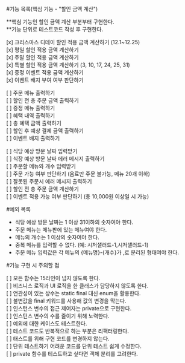 #기능 목록(핵심 기능 - "할인 금액 계산")  
  
**핵심 기능인 할인 금액 계산 부분부터 구현한다.  
**기능 단위로 테스트코드 작성 후 구현한다.
  
[x] 크리스마스 디데이 할인 적용 금액 계산하기 (12.1~12.25)  
[x] 평일 할인 적용 금액 계산하기  
[x] 주말 할인 적용 금액 계산하기  
[x] 특별 할인 적용 금액 계산하기 (3, 10, 17, 24, 25, 31)  
[x] 증정 이벤트 적용 금액 계산하기  
[x] 이벤트 배지 부여 여부 판단하기  
  
[ ] 주문 메뉴 출력하기  
[ ] 할인 전 총 주문 금액 출력하기  
[ ] 증정 메뉴 출력하기  
[ ] 혜택 내역 출력하기  
[ ] 총 혜택 금액 출력하기  
[ ] 할인 후 예상 결제 금액 출력하기  
[ ] 이벤트 배지 출력하기  
  
[ ] 식당 예상 방문 날짜 입력받기  
[ ] 식장 예상 방문 날짜 에러 메시지 출력하기  
[ ] 주문할 메뉴와 개수 입력받기  
[ ] 주문 가능 여부 판단하기 (음료만 주문 불가능, 메뉴 20개 이하)  
[ ] 잘못된 주문시 에러 메시지 출력하기  
[ ] 할인 전 총 주문 금액 계산하기    
[ ] 이벤트 적용 가능 여부 판단하기 (총 10,000원 이상일 시 가능)  

#예외 목록
- 식당 예상 방문 날짜는 1 이상 31이하의 숫자여야 한다.  
- 주문 메뉴는 메뉴판에 있는 메뉴여야 한다.  
- 메뉴의 개수는 1 이상의 숫자여야 한다.  
- 중복 메뉴를 입력할 수 없다. (예: 시저샐러드-1,시저샐러드-1)  
- 주문 메뉴 입력값은 각 메뉴의 {메뉴명}-{개수}가 ,로 분리된 형태여야 한다.
  
#기능 구현 시 주의할 점 
  
[ ] 모든 함수는 15라인이 넘지 않도록 한다.  
[ ] 비즈니스 로직과 UI 로직을 한 클래스가 담당하지 않도록 한다.  
[ ] 연관성이 있는 상수는 static final 대신 enum을 활용한다.  
[ ] 불변값을 final 키워드를 사용해 값의 변경을 막는다.    
[ ] 인스턴스 변수의 접근 제어자는 private으로 구현한다.  
[ ] 인스턴스 변수의 수를 줄이기 위해 노력한다.  
[ ] 예외에 대한 케이스도 테스트한다.  
[ ] 테스트 코드도 반복적으로 하는 부분은 리팩터링한다.  
[ ] 태스트를 위해 구현 코드를 변경하지 않는다.  
[ ] 단위 테스트하기 어려운 코드를 단위 테스트 쉽게 수정한다.  
[ ] private 함수를 테스트하고 싶다면 객체 분리를 고려한다.    
